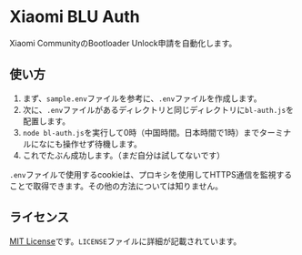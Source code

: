 # Xiaomi BLU Auth
Xiaomi CommunityのBootloader Unlock申請を自動化します。

## 使い方
1. まず、`sample.env`ファイルを参考に、`.env`ファイルを作成します。
2. 次に、`.env`ファイルがあるディレクトリと同じディレクトリに`bl-auth.js`を配置します。
3. `node bl-auth.js`を実行して0時（中国時間。日本時間で1時）までターミナルになにも操作せず待機します。
4. これでたぶん成功します。（まだ自分は試してないです）

`.env`ファイルで使用するcookieは、プロキシを使用してHTTPS通信を監視することで取得できます。その他の方法については知りません。

## ライセンス
[MIT License](https://mit-license.org/)です。`LICENSE`ファイルに詳細が記載されています。
